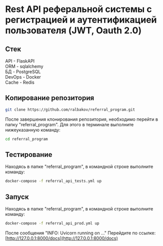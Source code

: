 # Rest API реферальной системы c регистрацией и аутентификацией пользователя (JWT, Oauth 2.0)

## Стек

API - FlaskAPI  \
ORM - sqlalchemy  \
БД - PostgreSQL  \
DevOps - Docker \
Cache - Redis

## Копирование репозитория

```bash
git clone https://github.com/ralbakov/referral_program.git
```

После завершения клонирования репозитория, необходимо перейти в папку "referral_program".
Для этого в терминале выполните нижеуказанную команду:

```bash
cd referral_program
```

## Тестирование

Находясь в папке "referral_program", в командной строке выполните команду:

```bash
docker-compose -f referral_api_tests.yml up
```

## Запуск

Находясь в папке "referral_program", в командной строке выполните команду:

```bash
docker-compose -f referral_api_prod.yml up
```
<!-- markdownlint-disable MD033 -->
После сообщения "INFO: Uvicorn running on ..."
Перейдите по ссылке:
[http://127.0.0.1:8000/docs](http://127.0.0.1:8000/docs)
